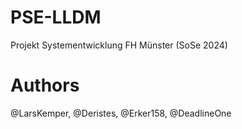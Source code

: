 # PSE-LLDM
Projekt Systementwicklung
FH Münster (SoSe 2024)

# Authors
@LarsKemper, @Deristes, @Erker158, @DeadlineOne
